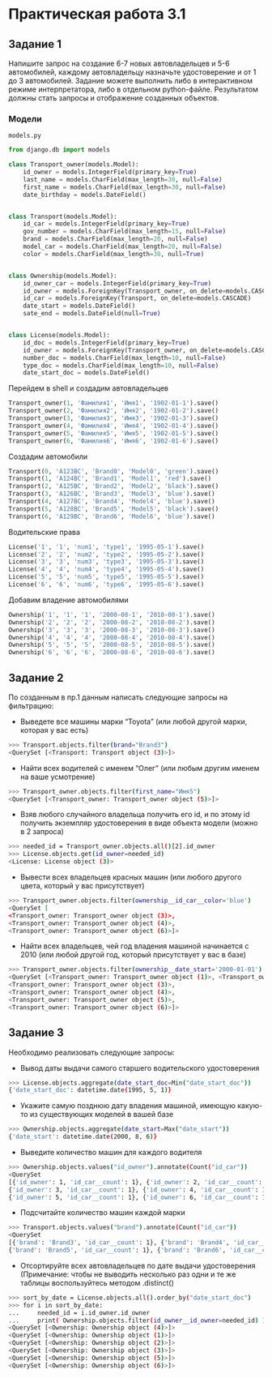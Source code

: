 # Практическая работа 3.1

## Задание 1

Напишите запрос на создание 6-7 новых автовладельцев и 5-6 автомобилей, каждому автовладельцу назначьте удостоверение и от 1 до 3 автомобилей. Задание можете выполнить либо в интерактивном режиме интерпретатора, либо в отдельном python-файле. Результатом должны стать запросы и отображение созданных объектов.

### Модели

`models.py`

```python
from django.db import models

class Transport_owner(models.Model):
    id_owner = models.IntegerField(primary_key=True)
    last_name = models.CharField(max_length=30, null=False)
    first_name = models.CharField(max_length=30, null=False)
    date_birthday = models.DateField()


class Transport(models.Model):
    id_car = models.IntegerField(primary_key=True)
    gov_number = models.CharField(max_length=15, null=False)
    brand = models.CharField(max_length=20, null=False)
    model_car = models.CharField(max_length=20, null=False)
    color = models.CharField(max_length=30, null=True)


class Ownership(models.Model):
    id_owner_car = models.IntegerField(primary_key=True)
    id_owner = models.ForeignKey(Transport_owner, on_delete=models.CASCADE, related_name="ownership")
    id_car = models.ForeignKey(Transport, on_delete=models.CASCADE)
    date_start = models.DateField()
    sate_end = models.DateField(null=True)


class License(models.Model):
    id_doc = models.IntegerField(primary_key=True)
    id_owner = models.ForeignKey(Transport_owner, on_delete=models.CASCADE)
    number_doc = models.CharField(max_length=10, null=False)
    type_doc = models.CharField(max_length=10, null=False)
    date_start_doc = models.DateField()
```

Перейдем в shell и создадим автовладельцев

```python
Transport_owner(1, 'Фамилия1', 'Имя1', '1902-01-1').save()
Transport_owner(2, 'Фамилия2', 'Имя2', '1902-01-2').save()
Transport_owner(3, 'Фамилия3', 'Имя3', '1902-01-3').save()
Transport_owner(4, 'Фамилия4', 'Имя4', '1902-01-4').save()
Transport_owner(5, 'Фамилия5', 'Имя5', '1902-01-5').save()
Transport_owner(6, 'Фамилия6', 'Имя6', '1902-01-6').save()
```

Создадим автомобили

```python
Transport(0, 'A123BC', 'Brand0', 'Model0', 'green').save()
Transport(1, 'A124BC', 'Brand1', 'Model1', 'red').save()
Transport(2, 'A125BC', 'Brand2', 'Model2', 'black').save()
Transport(3, 'A126BC', 'Brand3', 'Model3', 'blue').save()
Transport(4, 'A127BC', 'Brand4', 'Model4', 'blue').save()
Transport(5, 'A128BC', 'Brand5', 'Model5', 'black').save()
Transport(6, 'A129BC', 'Brand6', 'Model6', 'blue').save()
```

Водительские права

```python
License('1', '1', 'num1', 'type1', '1995-05-1').save()
License('2', '2', 'num2', 'type2', '1995-05-2').save()
License('3', '3', 'num3', 'type3', '1995-05-3').save()
License('4', '4', 'num4', 'type4', '1995-05-4').save()
License('5', '5', 'num5', 'type5', '1995-05-5').save()
License('6', '6', 'num6', 'type6', '1995-05-6').save()
```

Добавим владение автомобилями

```python
Ownership('1', '1', '1', '2000-08-1', '2010-08-1').save()
Ownership('2', '2', '2', '2000-08-2', '2010-08-2').save()
Ownership('3', '3', '3', '2000-08-3', '2010-08-3').save()
Ownership('4', '4', '4', '2000-08-4', '2010-08-4').save()
Ownership('5', '5', '5', '2000-08-5', '2010-08-5').save()
Ownership('6', '6', '6', '2000-08-6', '2010-08-6').save()
```

## Задание 2

По созданным в пр.1 данным написать следующие запросы на фильтрацию:

- Выведете все машины марки “Toyota” (или любой другой марки, которая у вас есть)

```bash
>>> Transport.objects.filter(brand="Brand3")
<QuerySet [<Transport: Transport object (3)>]>
```

- Найти всех водителей с именем “Олег” (или любым другим именем на ваше усмотрение)

```bash
>>> Transport_owner.objects.filter(first_name="Имя5")
<QuerySet [<Transport_owner: Transport_owner object (5)>]>
```

- Взяв любого случайного владельца получить его id, и по этому id получить экземпляр удостоверения в виде объекта модели (можно в 2 запроса)

```bash
>>> needed_id = Transport_owner.objects.all()[2].id_owner
>>> License.objects.get(id_owner=needed_id)
<License: License object (3)>
```

- Вывести всех владельцев красных машин (или любого другого цвета, который у вас присутствует)

```bash
>>> Transport_owner.objects.filter(ownership__id_car__color='blue')
<QuerySet [
<Transport_owner: Transport_owner object (3)>,
<Transport_owner: Transport_owner object (4)>,
<Transport_owner: Transport_owner object (6)>]>
```

- Найти всех владельцев, чей год владения машиной начинается с 2010 (или любой другой год, который присутствует у вас в базе)

```bash
>>> Transport_owner.objects.filter(ownership__date_start='2000-01-01')
<QuerySet [<Transport_owner: Transport_owner object (1)>, <Transport_owner: Transport_owner object (2)>,
<Transport_owner: Transport_owner object (3)>,
<Transport_owner: Transport_owner object (4)>,
<Transport_owner: Transport_owner object (5)>,
<Transport_owner: Transport_owner object (6)>]>
```

## Задание 3

Необходимо реализовать следующие запросы:

- Вывод даты выдачи самого старшего водительского удостоверения

```bash
>>> License.objects.aggregate(date_start_doc=Min("date_start_doc"))
{'date_start_doc': datetime.date(1995, 5, 1)}
```

- Укажите самую позднюю дату владения машиной, имеющую какую-то из существующих моделей в вашей базе

```bash
>>> Ownership.objects.aggregate(date_start=Max("date_start"))
{'date_start': datetime.date(2000, 8, 6)}
```

- Выведите количество машин для каждого водителя

```bash
>>> Ownership.objects.values("id_owner").annotate(Count("id_car"))
<QuerySet
[{'id_owner': 1, 'id_car__count': 1}, {'id_owner': 2, 'id_car__count': 1},
{'id_owner': 3, 'id_car__count': 1}, {'id_owner': 4, 'id_car__count': 1},
{'id_owner': 5, 'id_car__count': 1}, {'id_owner': 6, 'id_car__count': 1}]
```

- Подсчитайте количество машин каждой марки

```bash
>>> Transport.objects.values("brand").annotate(Count("id_car"))
<QuerySet
[{'brand': 'Brand3', 'id_car__count': 1}, {'brand': 'Brand4', 'id_car__count': 3},
{'brand': 'Brand5', 'id_car__count': 1}, {'brand': 'Brand6', 'id_car__count': 1}]
```

- Отсортируйте всех автовладельцев по дате выдачи удостоверения (Примечание: чтобы не выводить несколько раз одни и те же таблицы воспользуйтесь методом .distinct()

```bash
>>> sort_by_date = License.objects.all().order_by("date_start_doc")
>>> for i in sort_by_date:
...     needed_id = i.id_owner.id_owner
...     print( Ownership.objects.filter(id_owner__id_owner=needed_id) )
<QuerySet [<Ownership: Ownership object (4)>]>
<QuerySet [<Ownership: Ownership object (1)>]>
<QuerySet [<Ownership: Ownership object (2)>]>
<QuerySet [<Ownership: Ownership object (3)>]>
<QuerySet [<Ownership: Ownership object (5)>]>
<QuerySet [<Ownership: Ownership object (6)>]>
```
